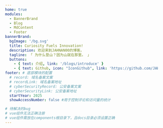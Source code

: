 ```yaml
---
home: true
modules:
  - BannerBrand
  - Blog
  - MdContent
  - Footer
bannerBrand:
  bgImage: '/bg.svg'
  title: Curiosity Fuels Innovation!
  description: 欢迎来到JAHNAN00的博客。
  tagline: 「 为什么登山？因为山就在那里。 」
  buttons:
    - { text: 介绍, link: '/blogs/introduce' }
    - { text: Github, icon: "IconGithub", link: 'https://github.com/JAHNAN00', type: 'plain' }
footer: # 底部模块的配置
  # record: 域名备案文案
  # recordLink: 域名备案地址
  # cyberSecurityRecord: 公安备案文案
  # cyberSecurityLink: 公安备案地址
  startYear: 2025
  showAccessNumber: false #用于控制评论和访问量的统计

# 待解决的bug
# vue组件无法正确注册
# vue组件需放在components根目录下，且docs目录必须设置正确
---
```


<Xicons icon="IconGithub" />